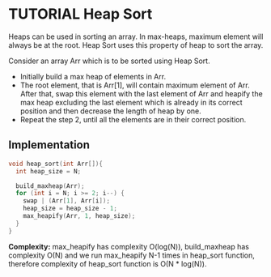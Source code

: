 # TUTORIAL Heap Sort

Heaps can be used in sorting an array. In max-heaps, maximum element will always be at the root. Heap Sort uses this property of heap to sort the array.

Consider an array Arr which is to be sorted using Heap Sort.

- Initially build a max heap of elements in Arr.
- The root element, that is Arr[1], will contain maximum element of Arr. After that, swap this element with the last element of Arr and heapify the max heap excluding the last element which is already in its correct position and then decrease the length of heap by one.
- Repeat the step 2, until all the elements are in their correct position.

## Implementation

```c
void heap_sort(int Arr[]){
  int heap_size = N;

  build_maxheap(Arr);
  for (int i = N; i >= 2; i--) {
    swap | (Arr[1], Arr[i]);
    heap_size = heap_size - 1;
    max_heapify(Arr, 1, heap_size);
  }
}
```

**Complexity:** max_heapify has complexity O(log(N)), build_maxheap has complexity O(N) and we run max_heapify N-1 times in heap_sort function, therefore complexity of heap_sort function is O(N \* log(N)).
